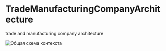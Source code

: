 # TradeManufacturingCompanyArchitecture
trade and manufacturing company architecture

![Общая схема контекста](https://github.com/savimar/TradeManufacturingCompanyArchitecture/raw/master/screen/structurizr-SystemLandScape.png)
